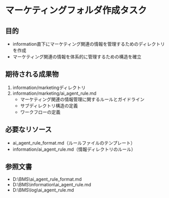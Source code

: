 # マーケティングフォルダ作成タスク

## 目的
- information直下にマーケティング関連の情報を管理するためのディレクトリを作成
- マーケティング関連の情報を体系的に管理するための構造を確立

## 期待される成果物
1. information/marketingディレクトリ
2. information/marketing/ai_agent_rule.md
   - マーケティング関連の情報管理に関するルールとガイドライン
   - サブディレクトリ構造の定義
   - ワークフローの定義

## 必要なリソース
- ai_agent_rule_format.md（ルールファイルのテンプレート）
- information/ai_agent_rule.md（情報ディレクトリのルール）

## 参照文書
- D:\BMS\ai_agent_rule_format.md
- D:\BMS\information\ai_agent_rule.md
- D:\BMS\log\ai_agent_rule.md